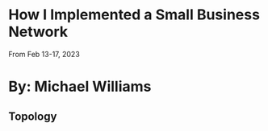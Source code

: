 # How I Implemented a Small Business Network

From Feb 13-17, 2023

By: Michael Williams
=====
## Topology


